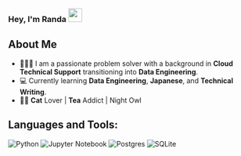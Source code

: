 
<h3>Hey, I'm Randa <img src="https://emojis.slackmojis.com/emojis/images/1621024394/39092/cat-roll.gif?1621024394" width="28" /></h3>

## About Me

- 👩🏻‍💻 I am a passionate problem solver with a background in **Cloud Technical Support** transitioning into **Data Engineering**.
- 💻 Currently learning **Data Engineering**, **Japanese**, and **Technical Writing**.
- 🐱‍👓 **Cat** Lover | **Tea** Addict | Night Owl

## Languages and Tools: 
![Python](https://img.shields.io/badge/Python-14354C?style=for-the-badge&logo=python&logoColor=white) ![Jupyter Notebook](https://img.shields.io/badge/jupyter-%23FA0F00.svg?style=for-the-badge&logo=jupyter&logoColor=white) ![Postgres](https://img.shields.io/badge/postgres-%23316192.svg?style=for-the-badge&logo=postgresql&logoColor=white) ![SQLite](https://img.shields.io/badge/sqlite-%2307405e.svg?style=for-the-badge&logo=sqlite&logoColor=white) 
